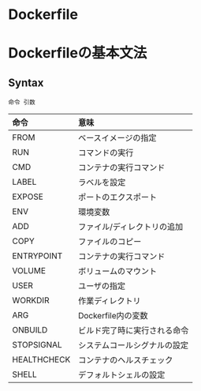 # Dockerfile
# Dockerfileの基本文法
## Syntax
```
命令 引数
```
|命令|意味|
|:---|:---|
|FROM|ベースイメージの指定|
|RUN|コマンドの実行|
|CMD|コンテナの実行コマンド|
|LABEL|ラベルを設定|
|EXPOSE|ポートのエクスポート|
|ENV|環境変数|
|ADD|ファイル/ディレクトリの追加|
|COPY|ファイルのコピー|
|ENTRYPOINT|コンテナの実行コマンド|
|VOLUME|ボリュームのマウント|
|USER|ユーザの指定|
|WORKDIR|作業ディレクトリ|
|ARG|Dockerfile内の変数|
|ONBUILD|ビルド完了時に実行される命令|
|STOPSIGNAL|システムコールシグナルの設定|
|HEALTHCHECK|コンテナのヘルスチェック|
|SHELL|デフォルトシェルの設定|
